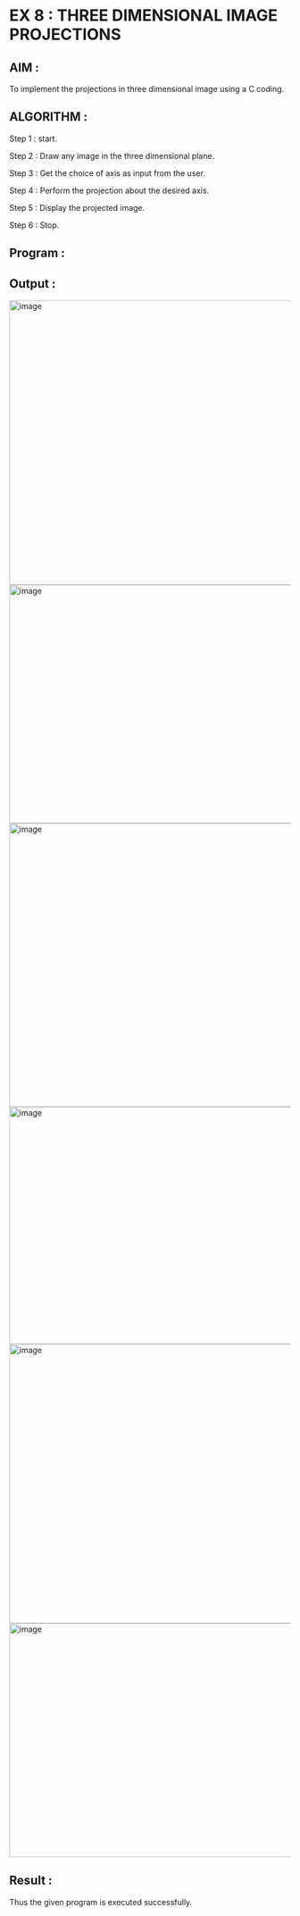 # EX 8 : THREE DIMENSIONAL IMAGE PROJECTIONS

## AIM :
    
  To implement the projections in three dimensional image using a C coding.


## ALGORITHM :

   Step 1 : start.

   Step 2 : Draw any image in the three dimensional plane.

   Step 3 : Get the choice of axis as input from the user.

   Step 4 : Perform the projection about the desired axis.

   Step 5 : Display the projected image.

   Step 6 : Stop.

## Program :

## Output :

<img width="632" height="510" alt="image" src="https://github.com/user-attachments/assets/912c3383-a402-48c3-b332-e4587c12ef6a" />


<img width="640" height="427" alt="image" src="https://github.com/user-attachments/assets/fe6a8141-0df9-47a2-b0e4-434cb1356000" />

<img width="634" height="508" alt="image" src="https://github.com/user-attachments/assets/46192cc1-858c-4b02-8f20-4a73e4958ca8" />

<img width="629" height="425" alt="image" src="https://github.com/user-attachments/assets/ac39b4eb-b6ac-4182-a37a-334a3cbcf986" />

<img width="639" height="500" alt="image" src="https://github.com/user-attachments/assets/6c5d42a5-81b7-4cf8-a2f3-201a5b593ad8" />

<img width="625" height="419" alt="image" src="https://github.com/user-attachments/assets/fc2d9db8-ee07-4746-89cf-37894e0a4555" />


## Result :

Thus the given program is executed successfully.
